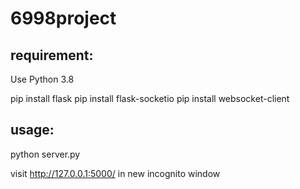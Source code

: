 # 6998project

## requirement:
Use Python 3.8

pip install flask
pip install flask-socketio
pip install websocket-client

## usage:
python server.py

visit http://127.0.0.1:5000/ in new incognito window